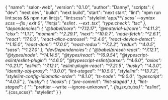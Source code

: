 {
  "name": "salon-web",
  "version": "0.1.0",
  "author": "Danny",
  "scripts": {
    "dev": "next dev",
    "build": "next build",
    "start": "next start",
    "lint": "npm run lint:scss && npm run lint:js",
    "lint:scss": "stylelint 'app/**/*.scss' --syntax scss --fix ; exit 0",
    "lint:js": "eslint . --ext .tsx",
    "type:check": "tsc"
  },
  "dependencies": {
    "@babel/core": "^7.12.17",
    "@material-ui/core": "^4.11.3",
    "clsx": "^1.1.1",
    "moment": "^2.29.1",
    "next": "^10.0.7",
    "node-fetch": "^2.6.1",
    "react": "17.0.0",
    "react-alice-carousel": "^2.4.0",
    "react-device-detect": "^1.15.0",
    "react-dom": "17.0.0",
    "react-redux": "^7.2.2",
    "redux": "^4.0.5",
    "sass": "^1.27.0"
  },
  "devDependencies": {
    "@babel/preset-react": "^7.12.1",
    "@types/node": "^14.14.5",
    "@types/react": "^16.9.54",
    "@typescript-eslint/eslint-plugin": "^4.6.0",
    "@typescript-eslint/parser": "^4.6.0",
    "axios": "^0.21.1",
    "eslint": "^7.12.1",
    "eslint-plugin-react": "^7.21.5",
    "husky": "^4.3.0",
    "identity-obj-proxy": "^3.0.0",
    "lint-staged": "^10.5.0",
    "stylelint": "^13.7.2",
    "stylelint-config-idiomatic-order": "^8.1.0",
    "ts-node": "^9.0.0",
    "typescript": "^4.0.5"
  },
  "husky": {
    "hooks": {
      "pre-commit": "lint-staged"
    }
  },
  "lint-staged": {
    "*": "prettier --write --ignore-unknown",
    "*.{js,jsx,ts,tsx}": "eslint",
    "*.{css,scss}": "stylelint"
  }
}
